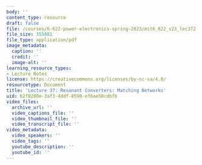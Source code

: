 ```yaml
---
body: ''
content_type: resource
draft: false
file: /courses/6-622-power-electronics-spring-2023/mit6_622_s23_lec372.pdf
file_size: 355081
file_type: application/pdf
image_metadata:
  caption: ''
  credit: ''
  image-alt: ''
learning_resource_types:
- Lecture Notes
license: https://creativecommons.org/licenses/by-nc-sa/4.0/
resourcetype: Document
title: 'Lecture 37: Resonant Converters: Matching Networks'
uid: b2f0280e-3af3-4ddf-8590-ef6ae50cdbfb
video_files:
  archive_url: ''
  video_captions_file: ''
  video_thumbnail_file: ''
  video_transcript_file: ''
video_metadata:
  video_speakers: ''
  video_tags: ''
  youtube_description: ''
  youtube_id: ''
---
```


